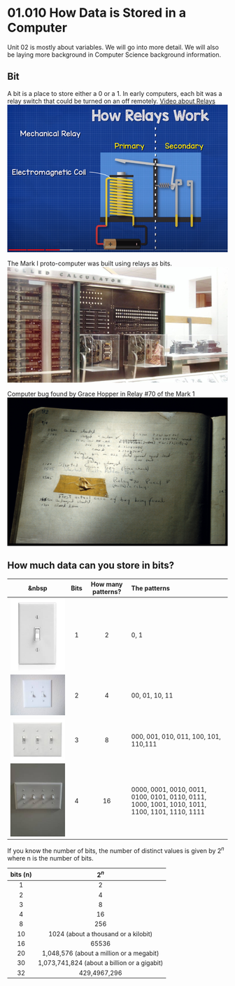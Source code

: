 # 01.010 How Data is Stored in a Computer

Unit 02 is mostly about variables.  We will go into more detail.  We will also be laying more background in Computer Science background information.

## Bit

A bit is a place to store either a 0 or a 1.  In early computers, each bit was a relay switch that could be turned on an off remotely. [Video about Relays](https://youtu.be/n594CkrP6xE?t=149) ![Screenshot from Video](images/Relay.png)

The Mark I proto-computer was built using relays as bits. ![Harvard Mark I](images/Harvard-Mark-1-in-museum-1.jpg)

Computer bug found by Grace Hopper in Relay #70 of the Mark 1 ![Bug found in Mark 1](images/Bug.jpg)

## How much data can you store in bits?

&nbsp|Bits|How many patterns?|The patterns
:---:|:---:|:---:|:---
![One Switch](images/oneSwitch.webp)|1|2|0, 1
![Two Switches](images/twoSwitches.jpeg)|2|4|00, 01, 10, 11
![Three Switches](images/threeSwitches.jpeg)|3|8|000, 001, 010, 011, 100, 101, 110,111
![Four Switches](images/fourSwitches.jpeg)|4|16|0000, 0001, 0010, 0011, 0100, 0101, 0110, 0111, 1000, 1001, 1010, 1011, 1100, 1101, 1110, 1111

If you know the number of bits, the number of distinct values is given by $2^n$ where n is the number of bits.

bits (n)| $2^n$
:---:|:---:
1 | 2
2 | 4
3 | 8
4 | 16
8 | 256
10 | 1024 (about a thousand or a kilobit)
16 | 65536
20 | 1,048,576 (about a million or a megabit)
30 | 1,073,741,824 (about a billion or a gigabit)
32 | 429,4967,296
